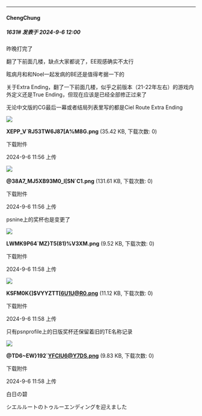 ﻿
*****

####  ChengChung  
##### 1631#       发表于 2024-9-6 12:00

昨晚打完了

翻了下前面几楼，缺点大家都说了，EE观感确实不太行

眩病月和和Noel一起发病的BE还是值得考据一下的

关于Extra Ending，翻了一下前面几楼，似乎之前版本（21-22年左右）的游戏内外定义还是True Ending，但现在应该是已经全部修正过来了

无论中文版的CG最后一幕或者结局列表里写的都是Ciel Route Extra Ending

<img src="https://img.saraba1st.com/forum/202409/06/115648d1ynh6vpeat3nhwn.png" referrerpolicy="no-referrer">

<strong>XEPP_V`RJ53TW6J87[A%M8G.png</strong> (35.42 KB, 下载次数: 0)

下载附件

2024-9-6 11:56 上传

<img src="https://img.saraba1st.com/forum/202409/06/115654k2t2eg7omt5weuwt.png" referrerpolicy="no-referrer">

<strong>@38A7_MJ5XB93M0_I[SN`C1.png</strong> (131.61 KB, 下载次数: 0)

下载附件

2024-9-6 11:56 上传

psnine上的奖杯也是变更了

<img src="https://img.saraba1st.com/forum/202409/06/115800ka7yo97dq7am9p7q.png" referrerpolicy="no-referrer">

<strong>LWMK9P64`MZ}T5(81)%V3XM.png</strong> (9.52 KB, 下载次数: 0)

下载附件

2024-9-6 11:58 上传

<img src="https://img.saraba1st.com/forum/202409/06/115806ceunfukkf6ldyegc.png" referrerpolicy="no-referrer">

<strong>KSFM0K{]$VYYZTT[6U1U@R0.png</strong> (11.12 KB, 下载次数: 0)

下载附件

2024-9-6 11:58 上传

只有psnprofile上的日版奖杯还保留着旧的TE名称记录

<img src="https://img.saraba1st.com/forum/202409/06/115845fx4jiq3jic5ijcta.png" referrerpolicy="no-referrer">

<strong>@TD6~EW}192`YFCIU6@Y7DS.png</strong> (9.83 KB, 下载次数: 0)

下载附件

2024-9-6 11:58 上传

白日の碧

シエルルートのトゥルーエンディングを迎えました

